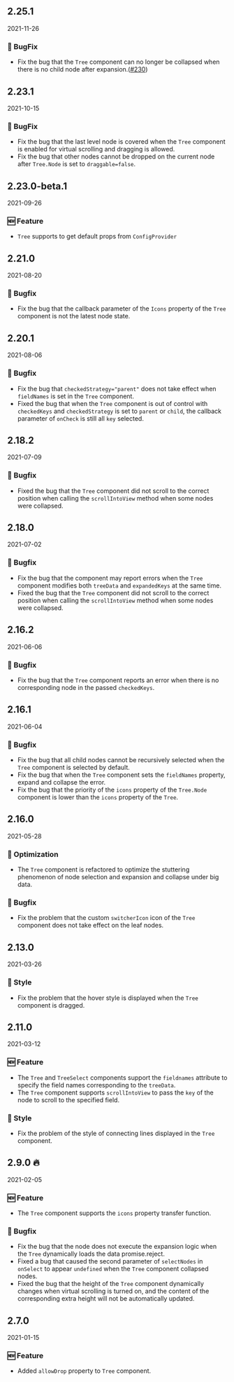 ## 2.25.1

2021-11-26

### 🐛 BugFix

- Fix the bug that the `Tree` component can no longer be collapsed when there is no child node after expansion.([#230](https://github.com/arco-design/arco-design/pull/230))

## 2.23.1

2021-10-15

### 🐛 BugFix

- Fix the bug that the last level node is covered when the `Tree` component is enabled for virtual scrolling and dragging is allowed.
- Fix the bug that other nodes cannot be dropped on the current node after `Tree.Node` is set to `draggable=false`.

## 2.23.0-beta.1

2021-09-26

### 🆕 Feature

- `Tree` supports to get default props from `ConfigProvider`

## 2.21.0

2021-08-20

### 🐛 Bugfix

- Fix the bug that the callback parameter of the `Icons` property of the `Tree` component is not the latest node state.

## 2.20.1

2021-08-06

### 🐛 Bugfix

- Fix the bug that `checkedStrategy="parent"` does not take effect when `fieldNames` is set in the `Tree` component.
- Fixed the bug that when the `Tree` component is out of control with `checkedKeys` and `checkedStrategy` is set to `parent` or `child`, the callback parameter of `onCheck` is still all `key` selected.

## 2.18.2

2021-07-09

### 🐛 Bugfix

- Fixed the bug that the `Tree` component did not scroll to the correct position when calling the `scrollIntoView` method when some nodes were collapsed.

## 2.18.0

2021-07-02

### 🐛 Bugfix

- Fix the bug that the component may report errors when the `Tree` component modifies both `treeData` and `expandedKeys` at the same time.
- Fixed the bug that the `Tree` component did not scroll to the correct position when calling the `scrollIntoView` method when some nodes were collapsed.

## 2.16.2

2021-06-06

### 🐛 Bugfix

- Fix the bug that the `Tree` component reports an error when there is no corresponding node in the passed `checkedKeys`.



## 2.16.1

2021-06-04

### 🐛 Bugfix

- Fix the bug that all child nodes cannot be recursively selected when the `Tree` component is selected by default.
- Fix the bug that when the `Tree` component sets the `fieldNames` property, expand and collapse the error.
- Fix the bug that the priority of the `icons` property of the `Tree.Node` component is lower than the `icons` property of the `Tree`.

## 2.16.0

2021-05-28

### 💎 Optimization

- The `Tree` component is refactored to optimize the stuttering phenomenon of node selection and expansion and collapse under big data.

### 🐛 Bugfix

- Fix the problem that the custom `switcherIcon` icon of the `Tree` component does not take effect on the leaf nodes.

## 2.13.0

2021-03-26

### 💅 Style

- Fix the problem that the hover style is displayed when the `Tree` component is dragged.

## 2.11.0

2021-03-12

### 🆕 Feature

- The `Tree` and `TreeSelect` components support the `fieldnames` attribute to specify the field names corresponding to the `treeData`.
- The `Tree` component supports `scrollIntoView` to pass the `key` of the node to scroll to the specified field.

### 💅 Style

- Fix the problem of the style of connecting lines displayed in the `Tree` component.

## 2.9.0 🔥

2021-02-05

### 🆕 Feature

- The `Tree` component supports the `icons` property transfer function.

### 🐛 Bugfix

- Fix the bug that the node does not execute the expansion logic when the `Tree` dynamically loads the data promise.reject.
- Fixed a bug that caused the second parameter of `selectNodes` in `onSelect` to appear `undefined` when the `Tree` component collapsed nodes.
- Fixed the bug that the height of the `Tree` component dynamically changes when virtual scrolling is turned on, and the content of the corresponding extra height will not be automatically updated.

## 2.7.0

2021-01-15

### 🆕 Feature

- Added `allowDrop` property to `Tree` component.




